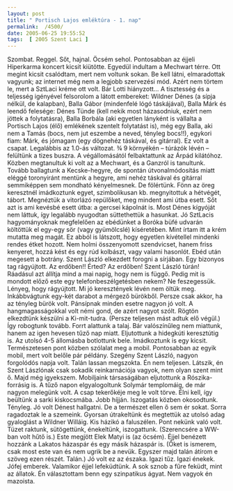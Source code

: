 ```yaml
---
layout: post
title: " Portisch Lajos emléktúra - 1. nap"
permalink:  /4500/ 
date: 2005-06-25 19:55:52
tags:  [ 2005 Szent Laci ] 
---
```

Szombat. Reggel. Sőt, hajnal. &Ouml;csém sehol. Pontosabban az éjjeli Hiperkarma koncert kicsit kiütötte. Egyedül indultam a Mechwart térre. Ott megint kicsit csalódtam, mert nem voltunk sokan. Be kell látni, elmaradottak vagyunk; az internet még nem a legjobb szervezési mód. Azért nem törtem le, mert a SztLaci kréme ott volt. Bár Lotti hiányzott&hellip; A tisztesség és a teljesség igényével felsorolom a látott embereket: Wildner Dénes (a sípja nélkül, de kalapban), Balla Gábor (mindenfelé lógó táskájával), Balla Márk és leendő felesége: Dénes Tünde (kell nekik most házasodniuk, ezért nem jöttek a folytatásra), Balla Borbála (aki egyetlen lányként is vállalta a Portisch Lajos (élő) emlékének szentelt folytatást is), még egy Balla, aki nem a Tamás (bocs, nem jut eszembe a neved, tényleg bocs!!), egykori fiam: Márk, és jómagam (egy dögnehéz táskával, és gitárral). Ez volt a csapat. Legalábbis az 1.0-ás változat. &frac34; 9 környékén &ndash; túrázók lévén &ndash; felültünk a tizes buszra. A végállomásától felbaktattunk az Árpád kilátóhoz. Közben megtanultuk ki volt az a Mechwart, és a Ganzról is tanultunk. Tovább ballagtunk a Kecske-hegyre, de spontán útvonalmódosítás miatt eléggé toronyiránt mentünk a hegyre, ami nehéz táskával és gitárral semmiképpen sem mondható kényelmesnek. De fölértünk. Fönn az öreg keresztnél imádkoztunk egyet, szimbolikusan kb. megnyitottuk a hétvégét, tábort. Megnéztük a vitorlázó repülőket, meg mindent ami útba esett. Sőt azt is ami kevésbé esett útba: a gercsei kápolnát is. Most Dénes kígyóját nem láttuk, így legalább nyugodtan süttethettük a hasunkat. Jó SztLacis hagyományoknak megfelelően az ebédünket a Boróka büfé udvarán költöttük el egy-egy sör (vagy gyümölcslé) kíséretében. Mint írtam itt a krém mutatta meg magát. Ez abból is látszott, hogy egyetlen kívétellel mindenki rendes étket hozott. Nem holmi összenyomott szendvicset, hanem friss kenyeret, hozzá kést és egy rúd kolbászt, vagy valami hasonlót. Ebéd után megesett a botrány. Szent László elkezdett forogni a sírjában. Egy bizonyos tag rágyújtott. Az erdőben!! Érted? Az erdőben! Szent László túrán! Ráadásul azt állítja mind a mai napig, hogy nem is függő. Pedig mit is mondott előző este egy telefonbeszélgetésben nekem? Ne feszegessük. Lényeg, hogy rágyújtott. Mi jó keresztények lévén nem öltük meg. Inkábbvágtunk egy-két darabot a mérgező bürökből. Persze csak akkor, ha az tényleg bürök volt. Pánsípnak minden esetre nagyon jó volt. A hangmagasságokkal volt némi gond, de azért nagyot szólt. Rögtön elkezdtünk készülni a Ki-mit-tudra. (Persze teljesen mást adtuk elő végül.) &Iacute;gy robogtunk tovább. Forrt alattunk a talaj. Bár valószínűleg nem miattunk, hanem az igen hevesen tűző nap miatt. Eljutottunk a hidegkúti keresztútig is. Az utolsó 4-5 állomásba botlottunk bele. Imádkoztunk is egy kicsit. Természetesen pont közben szólalat meg a mobil. Pontosabban az egyik mobil, mert volt belőle pár példány. Szegény Szent László, nagyon forgolódós napja volt. Talán lassan megszokta. Én nem teljesen. Látszik, én Szent Lászlónak csak sokadik reinkarnációja vagyok, nem olyan szent mint ő. Majd még igyekszem. Mobiljaink társaságában eljutottunk a Rószika-forrásig is. A tűző napon elgyalogoltunk Solymár templomáig, de már nagyon melegünk volt. A csap tekerőkéje meg le volt törve. Élni kell, így beültünk a sarki kiskocsmába. Jobb híjján. Iszogatás közben okosodtunk. Tényleg. Jó volt Dénest hallgatni. De a természet ellen ő sem ér sokat. Sorra ragadoztak le a szemeink. Gyorsan útrakeltünk és megtettük az utolsó adag gyaloglást a Wildner Willáig. Kis házikó a faluszélen. Pont nekünk való volt. Tüzet raktunk, sütögettünk, énekeltünk, iszogattunk. (Szerencsére a WW-ban volt hűtő is.) Este megjött Elek Matyi is (az öcsém). Éjjel benézett hozzánk a Lakatos házaspár és egy másik házaspár is. (Őket is ismerem, csak most este van és nem ugrik be a nevük. Egyszer majd talán átírom e szöveg ezen részét. Talán.) Jó volt ez az északa. Igazi tűz. Igazi énekek. Jófej emberek. Valamikor éjjel lefeküdtünk. A sok sznob a fűre feküdt, mint az állatok. Én választottam benn egy szinpatikus ágyat. Nem vagyok én mazoista.

